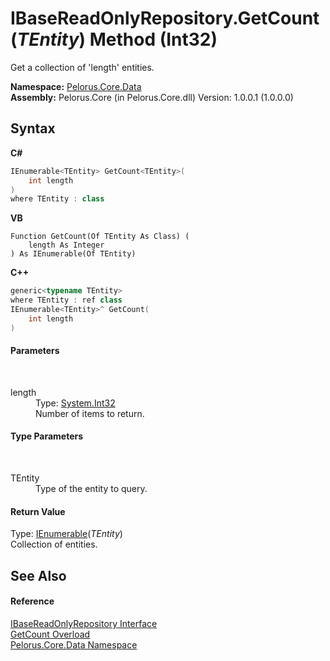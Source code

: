 # IBaseReadOnlyRepository.GetCount(*TEntity*) Method (Int32)
 

Get a collection of 'length' entities.

**Namespace:**&nbsp;<a href="E27DB326">Pelorus.Core.Data</a><br />**Assembly:**&nbsp;Pelorus.Core (in Pelorus.Core.dll) Version: 1.0.0.1 (1.0.0.0)

## Syntax

**C#**<br />
``` C#
IEnumerable<TEntity> GetCount<TEntity>(
	int length
)
where TEntity : class

```

**VB**<br />
``` VB
Function GetCount(Of TEntity As Class) ( 
	length As Integer
) As IEnumerable(Of TEntity)
```

**C++**<br />
``` C++
generic<typename TEntity>
where TEntity : ref class
IEnumerable<TEntity>^ GetCount(
	int length
)
```


#### Parameters
&nbsp;<dl><dt>length</dt><dd>Type: <a href="http://msdn2.microsoft.com/en-us/library/td2s409d" target="_blank">System.Int32</a><br />Number of items to return.</dd></dl>

#### Type Parameters
&nbsp;<dl><dt>TEntity</dt><dd>Type of the entity to query.</dd></dl>

#### Return Value
Type: <a href="http://msdn2.microsoft.com/en-us/library/9eekhta0" target="_blank">IEnumerable</a>(*TEntity*)<br />Collection of entities.

## See Also


#### Reference
<a href="E4B31551">IBaseReadOnlyRepository Interface</a><br /><a href="F6AD8877">GetCount Overload</a><br /><a href="E27DB326">Pelorus.Core.Data Namespace</a><br />
